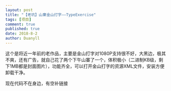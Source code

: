 ```yaml
---
layout: post
title: "【老坑】山寨金山打字——TypeExercise"
tags: [项目]
comment: true
published: true
date: 2018-8-2
author: Duanyll
---
```


这个是将近一年前的老作品，主要是金山打字对1080P支持很不好，大黑边，极其不爽，还有广告，就自己花了两个下午山寨了一个，体积极小（二进制KB级，剩下1MB都是封面图片），功能齐全，可以打开金山打字的资源XML文件，安装方便卸载干净。

现在代码不在身边，有空补链接
